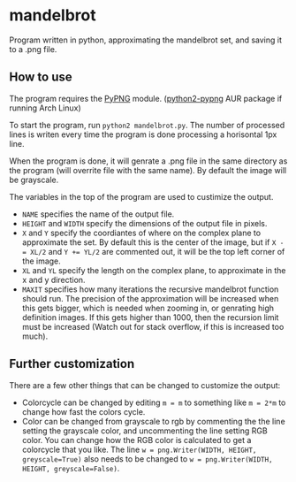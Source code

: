 # mandelbrot
Program written in python, approximating the mandelbrot set, and saving it to a .png file. 

## How to use
The program requires the [PyPNG](https://github.com/drj11/pypng) module. ([python2-pypng](https://aur.archlinux.org/packages/python2-pypng/) AUR package if running Arch Linux)

To start the program, run `python2 mandelbrot.py`. The number of processed lines is writen every time the program is done processing a horisontal 1px line.

When the program is done, it will genrate a .png file in the same directory as the program (will overrite file with the same name). By default the image will be grayscale.

The variables in the top of the program are used to custimize the output.
 * `NAME` specifies the name of the output file.
 * `HEIGHT` and `WIDTH` specify the dimensions of the output file in pixels.
 * `X` and `Y` specify the coordiantes of where on the complex plane to approximate the set. By default this is the center of the image, but if `X -= XL/2` and `Y += YL/2` are commented out, it will be the top left corner of the image.
 * `XL` and `YL` specify the length on the complex plane, to approximate in the x and y direction.
 * `MAXIT` specifies how many iterations the recursive mandelbrot function should run. The precision of the approximation will be increased when this gets bigger, which is needed when zooming in, or genrating high definition images. If this gets higher than 1000, then the recursion limit must be increased (Watch out for stack overflow, if this is increased too much).
 
## Further customization
There are a few other things that can be changed to customize the output:
 * Colorcycle can be changed by editing `m = m` to something like `m = 2*m` to change how fast the colors cycle. 
 * Color can be changed from grayscale to rgb by commenting the the line setting the grayscale color, and uncommenting the line setting RGB color. You can change how the RGB color is calculated to get a colorcycle that you like. The line `w = png.Writer(WIDTH, HEIGHT, greyscale=True)` also needs to be changed to `w = png.Writer(WIDTH, HEIGHT, greyscale=False)`.
